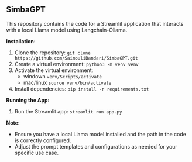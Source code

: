 ## SimbaGPT

This repository contains the code for a Streamlit application that interacts with a local Llama model using Langchain-Ollama.

**Installation:**

1. Clone the repository: `git clone https://github.com/SaimouliBandari/SimbaGPT.git`
2. Create a virtual environment: `python3 -m venv venv`
3. Activate the virtual environment: 
   * windown `venv/Scripts/activate`
   * mac/linux `source venv/bin/activate`
4. Install dependencies: `pip install -r requirements.txt`

**Running the App:**

1. Run the Streamlit app: `streamlit run app.py`

**Note:**

* Ensure you have a local Llama model installed and the path in the code is correctly configured.
* Adjust the prompt templates and configurations as needed for your specific use case.
